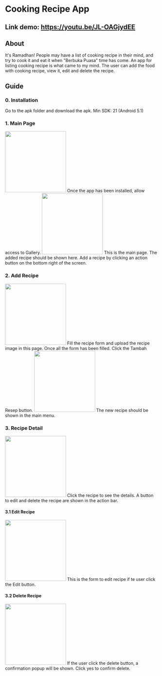 # Cooking Recipe App
## Link demo: https://youtu.be/JL-OAGjydEE
## About
It's Ramadhan! People may have a list of cooking recipe in their mind, and try to cook it and eat it when "Berbuka Puasa" time has come.
An app for listing cooking recipe is what came to my mind. The user can add the food with cooking recipe, view it, edit and delete the recipe.

## Guide
### 0. Installation
Go to the apk folder and download the apk.
Min SDK: 21 (Android 5.1)


### 1. Main Page
<img src="documentation/setup.jpg?raw=true" width="200">
Once the app has been installed, allow access to Gallery.


<img src="documentation/main-page.jpg?raw=true" width="200">
This is the main page. The added recipe should be shown here. Add a recipe by clicking an action button on the bottom right of the screen.


### 2. Add Recipe
<img src="documentation/add-recipe-completed.jpg?raw=true" width="200">
Fill the recipe form and upload the recipe image in this page. Once all the form has been filled. Click the Tambah Resep button. 


<img src="documentation/main-page.jpg?raw=true" width="200">
The new recipe should be shown in the main menu.


### 3. Recipe Detail
<img src="documentation/recipe-detail.jpg?raw=true" width="200">
Click the recipe to see the details. A button to edit and delete the recipe are shown in the action bar.


#### 3.1 Edit Recipe
<img src="documentation/edit-recipe.jpg?raw=true" width="200">
This is the form to edit recipe if te user click the Edit button.


#### 3.2 Delete Recipe
<img src="documentation/delete-recipe.jpg?raw=true" width="200">
If the user click the delete button, a confirmation popup will be shown. Click yes to confirm delete.
